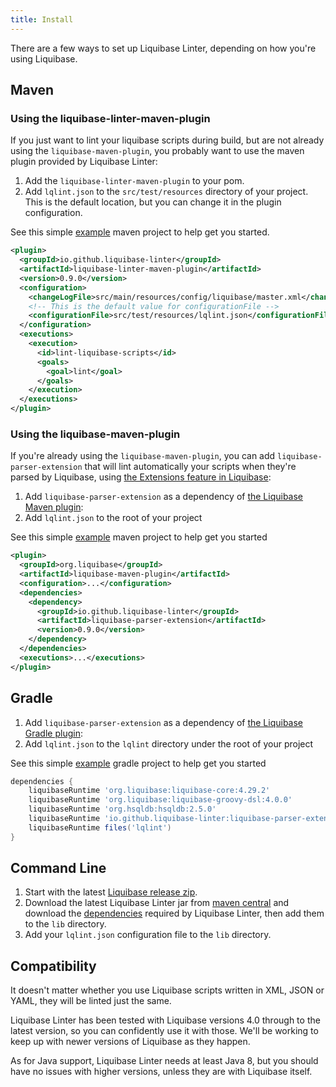 ```yaml
---
title: Install
---
```


There are a few ways to set up Liquibase Linter, depending on how you're using Liquibase.

## Maven

### Using the liquibase-linter-maven-plugin

If you just want to lint your liquibase scripts during build, but are not already using the `liquibase-maven-plugin`, you probably want to use the maven plugin provided by Liquibase Linter:

1. Add the `liquibase-linter-maven-plugin` to your pom.
2. Add `lqlint.json` to the `src/test/resources` directory of your project. This is the default location, but you can change it in the plugin configuration.

See this simple [example](https://github.com/liquibase-linter/liquibase-linter/tree/main/examples/liquibase-linter-maven-plugin) maven project to help get you started.

```xml
<plugin>
  <groupId>io.github.liquibase-linter</groupId>
  <artifactId>liquibase-linter-maven-plugin</artifactId>
  <version>0.9.0</version>
  <configuration>
    <changeLogFile>src/main/resources/config/liquibase/master.xml</changeLogFile>
    <!-- This is the default value for configurationFile -->
    <configurationFile>src/test/resources/lqlint.json</configurationFile>
  </configuration>
  <executions>
    <execution>
      <id>lint-liquibase-scripts</id>
      <goals>
        <goal>lint</goal>
      </goals>
    </execution>
  </executions>
</plugin>
```

### Using the liquibase-maven-plugin

If you're already using the `liquibase-maven-plugin`, you can add `liquibase-parser-extension` that will lint automatically your scripts when they're parsed by Liquibase, using [the Extensions feature in Liquibase](https://contribute.liquibase.com/extensions-integrations/extensions-overview/):

1. Add `liquibase-parser-extension` as a dependency of [the Liquibase Maven plugin](https://docs.liquibase.com/tools-integrations/maven/home.html):
2. Add `lqlint.json` to the root of your project

See this simple [example](https://github.com/liquibase-linter/liquibase-linter/tree/main/examples/liquibase-maven-plugin) maven project to help get you started

```xml
<plugin>
  <groupId>org.liquibase</groupId>
  <artifactId>liquibase-maven-plugin</artifactId>
  <configuration>...</configuration>
  <dependencies>
    <dependency>
      <groupId>io.github.liquibase-linter</groupId>
      <artifactId>liquibase-parser-extension</artifactId>
      <version>0.9.0</version>
    </dependency>
  </dependencies>
  <executions>...</executions>
</plugin>
```

## Gradle

1. Add `liquibase-parser-extension` as a dependency of [the Liquibase Gradle plugin](https://github.com/liquibase/liquibase-gradle-plugin):
2. Add `lqlint.json` to the `lqlint` directory under the root of your project

See this simple [example](https://github.com/liquibase-linter/liquibase-linter/tree/main/examples/gradle) gradle project to help get you started

```groovy
dependencies {
    liquibaseRuntime 'org.liquibase:liquibase-core:4.29.2'
    liquibaseRuntime 'org.liquibase:liquibase-groovy-dsl:4.0.0'
    liquibaseRuntime 'org.hsqldb:hsqldb:2.5.0'
    liquibaseRuntime 'io.github.liquibase-linter:liquibase-parser-extension:0.9.0'
    liquibaseRuntime files('lqlint')
}
```

## Command Line

1. Start with the latest [Liquibase release zip](https://github.com/liquibase/liquibase/releases/).
2. Download the latest Liquibase Linter jar from [maven central](https://repo1.maven.org/maven2/io/github/liquibase-linter/) and download
   the [dependencies](https://mvnrepository.com/artifact/io.github.liquibase-linter/liquibase-linter) required by Liquibase Linter, then add them to
   the `lib` directory.
3. Add your `lqlint.json` configuration file to the `lib` directory.

## Compatibility

It doesn't matter whether you use Liquibase scripts written in XML, JSON or YAML, they will be linted just the same.

Liquibase Linter has been tested with Liquibase versions 4.0 through to the latest version, so you can confidently use it with those. We'll be working to keep up with newer versions of Liquibase as they happen.

As for Java support, Liquibase Linter needs at least Java 8, but you should have no issues with higher versions, unless they are with Liquibase itself.
